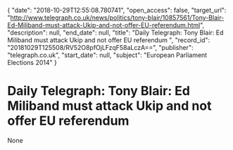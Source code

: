 {
  "date": "2018-10-29T12:55:08.780741", 
  "open_access": false, 
  "target_url": "http://www.telegraph.co.uk/news/politics/tony-blair/10857561/Tony-Blair-Ed-Miliband-must-attack-Ukip-and-not-offer-EU-referendum.html", 
  "description": null, 
  "end_date": null, 
  "title": "Daily Telegraph: Tony Blair: Ed Miliband must attack Ukip and not offer EU referendum ", 
  "record_id": "20181029T125508/RV52O8pfOjLFzqF58aLczA==", 
  "publisher": "telegraph.co.uk", 
  "start_date": null, 
  "subject": "European Parliament Elections 2014"
}

# Daily Telegraph: Tony Blair: Ed Miliband must attack Ukip and not offer EU referendum 

None